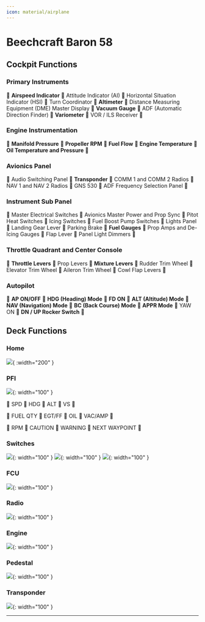 ```yaml
---
icon: material/airplane
---
```


# Beechcraft Baron 58

## Cockpit Functions

### Primary Instruments
:small_blue_diamond:
**Airspeed Indicator**
:small_blue_diamond:
Attitude Indicator (AI)
:small_blue_diamond:
Horizontal Situation Indicator (HSI)
:small_blue_diamond:
Turn Coordinator
:small_blue_diamond:
**Altimeter**
:small_blue_diamond:
Distance Measuring Equipment (DME) Master Display
:small_blue_diamond:
**Vacuum Gauge**
:small_blue_diamond:
ADF (Automatic Direction Finder)
:small_blue_diamond:
**Variometer**
:small_blue_diamond:
VOR / ILS Receiver
:small_blue_diamond:

### Engine Instrumentation
:small_blue_diamond:
**Manifold Pressure**
:small_blue_diamond:
**Propeller RPM**
:small_blue_diamond:
**Fuel Flow**
:small_blue_diamond:
**Engine Temperature**
:small_blue_diamond:
**Oil Temperature and Pressure**
:small_blue_diamond:

### Avionics Panel
:small_blue_diamond:
Audio Switching Panel
:small_blue_diamond:
**Transponder**
:small_blue_diamond:
COMM 1 and COMM 2 Radios
:small_blue_diamond:
NAV 1 and NAV 2 Radios
:small_blue_diamond:
GNS 530
:small_blue_diamond:
ADF Frequency Selection Panel
:small_blue_diamond:

### Instrument Sub Panel
:small_blue_diamond:
Master Electrical Switches
:small_blue_diamond:
Avionics Master Power and Prop Sync
:small_blue_diamond:
Pitot Heat Switches
:small_blue_diamond:
Icing Switches
:small_blue_diamond:
Fuel Boost Pump Switches
:small_blue_diamond:
Lights Panel
:small_blue_diamond:
Landing Gear Lever
:small_blue_diamond:
Parking Brake
:small_blue_diamond:
**Fuel Gauges**
:small_blue_diamond:
Prop Amps and De-Icing Gauges
:small_blue_diamond:
Flap Lever
:small_blue_diamond:
Panel Light Dimmers
:small_blue_diamond:

### Throttle Quadrant and Center Console
:small_blue_diamond:
**Throttle Levers**
:small_blue_diamond:
Prop Levers
:small_blue_diamond:
**Mixture Levers**
:small_blue_diamond:
Rudder Trim Wheel
:small_blue_diamond:
Elevator Trim Wheel
:small_blue_diamond:
Aileron Trim Wheel
:small_blue_diamond:
Cowl Flap Levers
:small_blue_diamond:

### Autopilot
:small_blue_diamond:
**AP ON/OFF**
:small_blue_diamond:
**HDG (Heading) Mode**
:small_blue_diamond:
**FD ON**
:small_blue_diamond:
**ALT (Altitude) Mode**
:small_blue_diamond:
**NAV (Navigation) Mode**
:small_blue_diamond:
**BC (Back Course) Mode**
:small_blue_diamond:
**APPR Mode**
:small_blue_diamond:
YAW ON
:small_blue_diamond:
**DN / UP Rocker Switch**
:small_blue_diamond:

## Deck Functions
### Home
![](../assets/images/beechcraft-baron-58/home.png){ :width="200" }

### PFI
![](../assets/images/beechcraft-baron-58/pfi.png){: width="100" }

:small_blue_diamond:
SPD
:small_blue_diamond:
HDG
:small_blue_diamond:
ALT
:small_blue_diamond:
VS
:small_blue_diamond:

:small_blue_diamond:
FUEL QTY
:small_blue_diamond:
EGT/FF
:small_blue_diamond:
OIL
:small_blue_diamond:
VAC/AMP
:small_blue_diamond:

:small_blue_diamond:
RPM
:small_blue_diamond:
CAUTION
:small_blue_diamond:
WARNING
:small_blue_diamond:
NEXT WAYPOINT
:small_blue_diamond:




### Switches
![](../assets/images/beechcraft-baron-58/switches.png){: width="100" }
![](../assets/images/beechcraft-baron-58/icing.png){: width="100" }
![](../assets/images/beechcraft-baron-58/lights.png){: width="100" }

### FCU
![](../assets/images/beechcraft-baron-58/fcu.png){: width="100" }

### Radio
![](../assets/images/beechcraft-baron-58/radio.png){: width="100" }

### Engine
![](../assets/images/beechcraft-baron-58/engine.png){: width="100" }

### Pedestal
![](../assets/images/beechcraft-baron-58/pedestal.png){: width="100" }

### Transponder
![](../assets/images/beechcraft-baron-58/transponder.png){: width="100" }

----



